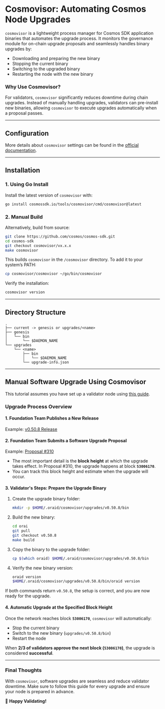 # **Cosmovisor: Automating Cosmos Node Upgrades**

`cosmovisor` is a lightweight process manager for Cosmos SDK application binaries that automates the upgrade process. It monitors the governance module for on-chain upgrade proposals and seamlessly handles binary upgrades by:

- Downloading and preparing the new binary
- Stopping the current binary
- Switching to the upgraded binary
- Restarting the node with the new binary

### **Why Use Cosmovisor?**
For validators, `cosmovisor` significantly reduces downtime during chain upgrades. Instead of manually handling upgrades, validators can pre-install new binaries, allowing `cosmovisor` to execute upgrades automatically when a proposal passes.

---
## **Configuration**

More details about `cosmovisor` settings can be found in the [official documentation](https://docs.cosmos.network/main/build/tooling/cosmovisor).

---
## **Installation**

### **1. Using Go Install**
Install the latest version of `cosmovisor` with:

```bash
go install cosmossdk.io/tools/cosmovisor/cmd/cosmovisor@latest
```

### **2. Manual Build**
Alternatively, build from source:

```bash
git clone https://github.com/cosmos/cosmos-sdk.git
cd cosmos-sdk
git checkout cosmovisor/vx.x.x
make cosmovisor
```

This builds `cosmovisor` in the `/cosmovisor` directory. To add it to your system’s PATH:

```bash
cp cosmovisor/cosmovisor ~/go/bin/cosmovisor
```

Verify the installation:

```bash
cosmovisor version
```

---
## **Directory Structure**

```
.
├── current -> genesis or upgrades/<name>
├── genesis
│   └── bin
│       └── $DAEMON_NAME
└── upgrades
    └── <name>
        ├── bin
        │   └── $DAEMON_NAME
        └── upgrade-info.json
```

---
## **Manual Software Upgrade Using Cosmovisor**

This tutorial assumes you have set up a validator node using [this guide](https://docs.orai.io/nodes-and-validators/networks/mainnet/become-a-full-node-operator-from-source).

### **Upgrade Process Overview**

#### **1. Foundation Team Publishes a New Release**
Example: [v0.50.8 Release](https://github.com/oraichain/wasmd/releases/tag/v0.50.8)

#### **2. Foundation Team Submits a Software Upgrade Proposal**
Example: [Proposal #310](https://scanium.io/Oraichain/gov/310)

- The most important detail is the **block height** at which the upgrade takes effect. In Proposal #310, the upgrade happens at block **`53006170`**.
- You can track this block height and estimate when the upgrade will occur.

#### **3. Validator's Steps: Prepare the Upgrade Binary**

1. Create the upgrade binary folder:
   ```bash
   mkdir -p $HOME/.oraid/cosmovisor/upgrades/v0.50.8/bin
   ```
2. Build the new binary:
   ```bash
   cd orai
   git pull
   git checkout v0.50.8
   make build
   ```
3. Copy the binary to the upgrade folder:
   ```bash
   cp $(which oraid) $HOME/.oraid/cosmovisor/upgrades/v0.50.8/bin
   ```
4. Verify the new binary version:
   ```bash
   oraid version
   $HOME/.oraid/cosmovisor/upgrades/v0.50.8/bin/oraid version
   ```

If both commands return `v0.50.8`, the setup is correct, and you are now ready for the upgrade.

#### **4. Automatic Upgrade at the Specified Block Height**

Once the network reaches block **`53006170`**, `cosmovisor` will automatically:
- Stop the current binary
- Switch to the new binary (`upgrades/v0.50.8/bin`)
- Restart the node

When **2/3 of validators approve the next block (`53006170`)**, the upgrade is considered **successful**.

---
### **Final Thoughts**
With `cosmovisor`, software upgrades are seamless and reduce validator downtime. Make sure to follow this guide for every upgrade and ensure your node is prepared in advance.

🚀 **Happy Validating!**

